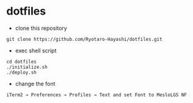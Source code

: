 # dotfiles

- clone this repository
```
git clone https://github.com/Ryotaro-Hayashi/dotfiles.git
```

- exec shell script
```
cd dotfiles
./initialize.sh
./deploy.sh
```

- change the font

`iTerm2 → Preferences → Profiles → Text and set Font to MesloLGS NF`
